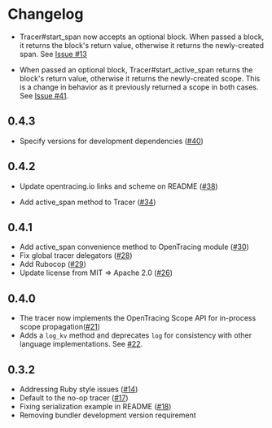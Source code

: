 # Changelog

* Tracer#start_span now accepts an optional block. When passed a block, it returns the block's return value, otherwise it returns the newly-created span. See [Issue #13](https://github.com/opentracing/opentracing-ruby/issues/13)

* When passed an optional block, Tracer#start_active_span returns the block's return value, otherwise it returns the newly-created scope. This is a change in behavior as it previously returned a scope in both cases. See [Issue #41](https://github.com/opentracing/opentracing-ruby/issues/41).

## 0.4.3

* Specify versions for development dependencies ([#40](https://github.com/opentracing/opentracing-ruby/pull/40))

## 0.4.2

* Update opentracing.io links and scheme on README ([#38](https://github.com/opentracing/opentracing-ruby/pull/38))

* Add active_span method to Tracer ([#34](https://github.com/opentracing/opentracing-ruby/pull/34))

## 0.4.1

* Add active_span convenience method to OpenTracing module ([#30](https://github.com/opentracing/opentracing-ruby/pull/30))
* Fix global tracer delegators ([#28](https://github.com/opentracing/opentracing-ruby/pull/28))
* Add Rubocop ([#29](https://github.com/opentracing/opentracing-ruby/pull/27))
* Update license from MIT => Apache 2.0 ([#26](https://github.com/opentracing/opentracing-ruby/pull/26))

## 0.4.0

* The tracer now implements the OpenTracing Scope API for in-process scope propagation([#21](https://github.com/opentracing/opentracing-ruby/pull/21))
* Adds a `log_kv` method and deprecates `log` for consistency with other language implementations. See [#22](https://github.com/opentracing/opentracing-ruby/pull/23).

## 0.3.2

* Addressing Ruby style issues ([#14](https://github.com/opentracing/opentracing-ruby/pull/14))
* Default to the no-op tracer ([#17](https://github.com/opentracing/opentracing-ruby/pull/17))
* Fixing serialization example in README ([#18](https://github.com/opentracing/opentracing-ruby/pull/18))
* Removing bundler development version requirement
